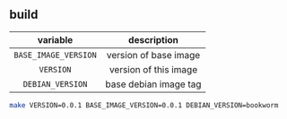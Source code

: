 ## build

| variable | description |
| :-: | :-: |
| `BASE_IMAGE_VERSION` | version of base image |
| `VERSION` | version of this image |
| `DEBIAN_VERSION` | base debian image tag |

```bash
make VERSION=0.0.1 BASE_IMAGE_VERSION=0.0.1 DEBIAN_VERSION=bookworm
```